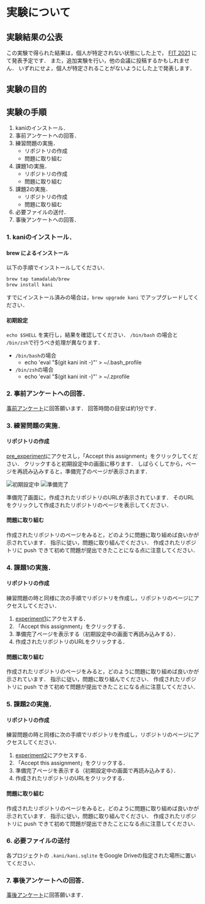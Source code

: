 # 実験について

## 実験結果の公表

この実験で得られた結果は，個人が特定されない状態にした上で，
[FIT 2021](https://www.ipsj.or.jp/event/fit/fit2021/) にて発表予定です．
また，追加実験を行い，他の会議に投稿するかもしれません．
いずれにせよ，個人が特定されることがないようにした上で発表します．

## 実験の目的

## 実験の手順

1. kaniのインストール．
2. 事前アンケートへの回答．
3. 練習問題の実施．
    * リポジトリの作成
    * 問題に取り組む
4. 課題1の実施．
    * リポジトリの作成
    * 問題に取り組む
5. 課題2の実施．
    * リポジトリの作成
    * 問題に取り組む
6. 必要ファイルの送付．
7. 事後アンケートへの回答．

### 1. kaniのインストール．

#### brew によるインストール

以下の手順でインストールしてください．

```sh
brew tap tamadalab/brew
brew install kani
```

すでにインストール済みの場合は，`brew upgrade kani` でアップグレードしてください．

#### 初期設定

`echo $SHELL` を実行し，結果を確認してください．
`/bin/bash` の場合と `/bin/zsh`で行うべき処理が異なります．

* `/bin/bash`の場合
    * echo 'eval "$(git kani init -)"' > ~/.bash_profile
* `/bin/zsh`の場合
    * echo 'eval "$(git kani init -)"' > ~/.zprofile


### 2. 事前アンケートへの回答．

[事前アンケート](https://forms.gle/43zfr7C7ZDuZyqBF9)に回答願います．
回答時間の目安は約1分です．

### 3. 練習問題の実施．

#### リポジトリの作成

[pre_experiment](https://classroom.github.com/a/HbeHGRpJ)にアクセスし，「Accept this assignment」をクリックしてください．
クリックすると初期設定中の画面に移ります．
しばらくしてから，ページを再読み込みすると，準備完了のページが表示されます．

![初期設定中](https://raw.githubusercontent.com/tamadalab/2021fit_masuda/main/resources/pre_experiment/accepting.png)
![準備完了](https://raw.githubusercontent.com/tamadalab/2021fit_masuda/main/resources/pre_experiment/ready_to_go.png)

準備完了画面に，作成されたリポジトリのURLが表示されています．
そのURLをクリックして作成されたリポジトリのページを表示してください．

#### 問題に取り組む

作成されたリポジトリのページをみると，どのように問題に取り組めば良いかが示されています．
指示に従い，問題に取り組んでください．
作成されたリポジトリに push できて初めて問題が提出できたことになる点に注意してください．

### 4. 課題1の実施．

#### リポジトリの作成

練習問題の時と同様に次の手順でリポジトリを作成し，リポジトリのページにアクセスしてください．

1. [experiment1](https://classroom.github.com/a/baAaupRY)にアクセスする．
2. 「Accept this assignment」をクリックする．
3. 準備完了ページを表示する（初期設定中の画面で再読み込みする）．
4. 作成されたリポジトリのURLをクリックする．

#### 問題に取り組む

作成されたリポジトリのページをみると，どのように問題に取り組めば良いかが示されています．
指示に従い，問題に取り組んでください．
作成されたリポジトリに push できて初めて問題が提出できたことになる点に注意してください．


### 5. 課題2の実施．

#### リポジトリの作成

練習問題の時と同様に次の手順でリポジトリを作成し，リポジトリのページにアクセスしてください．

1. [experiment2](https://classroom.github.com/a/fJCx98MN)にアクセスする．
2. 「Accept this assignment」をクリックする．
3. 準備完了ページを表示する（初期設定中の画面で再読み込みする）．
4. 作成されたリポジトリのURLをクリックする．

#### 問題に取り組む

作成されたリポジトリのページをみると，どのように問題に取り組めば良いかが示されています．
指示に従い，問題に取り組んでください．
作成されたリポジトリに push できて初めて問題が提出できたことになる点に注意してください．

### 6. 必要ファイルの送付

各プロジェクトの `.kani/kani.sqlite` をGoogle Driveの指定された場所に置いてください．

### 7. 事後アンケートへの回答．

[事後アンケート]()に回答願います．

